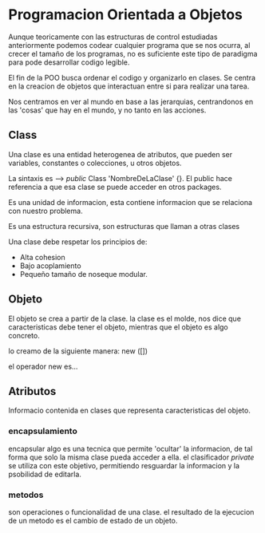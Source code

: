 # Programacion Orientada a Objetos

Aunque teoricamente con las estructuras de control estudiadas anteriormente podemos codear cualquier programa que se nos ocurra, al crecer el tamaño de los programas, no es suficiente este tipo de paradigma para pode desarrollar codigo legible.

El fin de la POO busca ordenar el codigo y organizarlo en clases. Se centra en la creacion de objetos que interactuan entre si para realizar una tarea.

Nos centramos en ver al mundo en base a las jerarquias, centrandonos en las 'cosas' que hay en el mundo, y no tanto en las acciones.

## Class

Una clase es una entidad heterogenea de atributos, que pueden ser variables, constantes o colecciones, u otros objetos.

La sintaxis es --> *public* Class 'NombreDeLaClase' {}. El public hace referencia a que esa clase se puede acceder en otros packages.

Es una unidad de informacion, esta contiene informacion que se relaciona con nuestro problema.

Es una estructura recursiva, son estructuras que llaman a otras clases

Una clase debe respetar los principios de:
 - Alta cohesion
 - Bajo acoplamiento
 - Pequeño tamaño de noseque modular.

## Objeto

El objeto se crea a partir de la clase. la clase es el molde, nos dice que caracteristicas debe tener el objeto, mientras que el objeto es algo concreto.

lo creamo de la siguiente manera: new <NombreClase>([<expresiones>])

el operador new es...

## Atributos

Informacio contenida en clases que representa caracteristicas del objeto. 

<clasificador> 

### encapsulamiento

encapsular algo es una tecnica que permite 'ocultar' la informacion, de tal forma que solo la misma clase pueda acceder a ella. el clasificador *private* se utiliza con este objetivo, permitiendo resguardar la informacion y la psobilidad de editarla.

### metodos

son operaciones o funcionalidad de una clase. el resultado de la ejecucion de un metodo es el cambio de estado de un objeto.